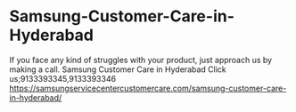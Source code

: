 # Samsung-Customer-Care-in-Hyderabad
If you face any kind of struggles with your product, just approach us by making a call. Samsung Customer Care in Hyderabad Click us;9133393345,9133393346  https://samsungservicecentercustomercare.com/samsung-customer-care-in-hyderabad/
